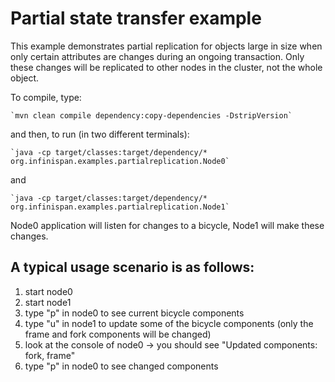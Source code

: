 Partial state transfer example
==============================

This example demonstrates partial replication for objects large in size when
only certain attributes are changes during an ongoing transaction. Only these
changes will be replicated to other nodes in the cluster, not the whole object.

To compile, type:

    `mvn clean compile dependency:copy-dependencies -DstripVersion`
     
and then, to run (in two different terminals):

    `java -cp target/classes:target/dependency/* org.infinispan.examples.partialreplication.Node0` 

and

    `java -cp target/classes:target/dependency/* org.infinispan.examples.partialreplication.Node1`


Node0 application will listen for changes to a bicycle, Node1 will make these changes.


A typical usage scenario is as follows:
---------------------------------------

1) start node0
2) start node1
3) type "p" in node0 to see current bicycle components
4) type "u" in node1 to update some of the bicycle components (only the frame and fork components 
   will be changed) 
5) look at the console of node0 -> you should see "Updated components: fork, frame"
6) type "p" in node0 to see changed components  

